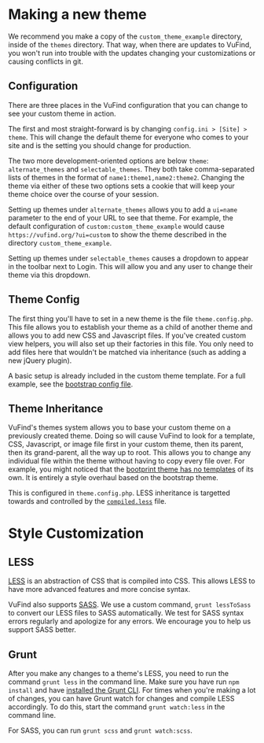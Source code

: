 # Making a new theme

We recommend you make a copy of the `custom_theme_example` directory, inside of the `themes` directory. That way, when there are updates to VuFind, you won't run into trouble with the updates changing your customizations or causing conflicts in git.

## Configuration

There are three places in the VuFind configuration that you can change to see your custom theme in action.

The first and most straight-forward is by changing `config.ini > [Site] > theme`. This will change the default theme for everyone who comes to your site and is the setting you should change for production.

The two more development-oriented options are below `theme`: `alternate_themes` and `selectable_themes`. They both take comma-separated lists of themes in the format of `name1:theme1,name2:theme2`. Changing the theme via either of these two options sets a cookie that will keep your theme choice over the course of your session.

Setting up themes under `alternate_themes` allows you to add a `ui=name` parameter to the end of your URL to see that theme. For example, the default configuration of `custom:custom_theme_example` would cause `https://vufind.org/?ui=custom` to show the theme described in the directory `custom_theme_example`.

Setting up themes under `selectable_themes` causes a dropdown to appear in the toolbar next to Login. This will allow you and any user to change their theme via this dropdown.

## Theme Config

The first thing you'll have to set in a new theme is the file `theme.config.php`. This file allows you to establish your theme as a child of another theme and allows you to add new CSS and Javascript files. If you've created custom view helpers, you will also set up their factories in this file. You only need to add files here that wouldn't be matched via inheritance (such as adding a new jQuery plugin).

A basic setup is already included in the custom theme template. For a full example, see the [bootstrap config file](https://github.com/vufind-org/vufind/blob/master/themes/bootstrap3/theme.config.php).

## Theme Inheritance

VuFind's themes system allows you to base your custom theme on a previously created theme. Doing so will cause VuFind to look for a template, CSS, Javascript, or image file first in your custom theme, then its parent, then its grand-parent, all the way up to root. This allows you to change any individual file within the theme without having to copy every file over. For example, you might noticed that the [bootprint theme has no templates](https://github.com/vufind-org/vufind/blob/master/themes/bootprint3/) of its own. It is entirely a style overhaul based on the bootstrap theme.

This is configured in `theme.config.php`. LESS inheritance is targetted towards and controlled by the [`compiled.less`](https://github.com/vufind-org/vufind/blob/master/themes/custom_theme_example/less/compiled.less) file.

# Style Customization

## LESS

[LESS](http://lesscss.org/#) is an abstraction of CSS that is compiled into CSS. This allows LESS to have more advanced features and more concise syntax.

VuFind also supports [SASS](https://sass-lang.com/). We use a custom command, `grunt lessToSass` to convert our LESS files to SASS automatically. We test for SASS syntax errors regularly and apologize for any errors. We encourage you to help us support SASS better.

## Grunt

After you make any changes to a theme's LESS, you need to run the command `grunt less` in the command line. Make sure you have run `npm install` and have [installed the Grunt CLI](https://gruntjs.com/getting-started). For times when you're making a lot of changes, you can have Grunt watch for changes and compile LESS accordingly. To do this, start the command `grunt watch:less` in the command line.

For SASS, you can run `grunt scss` and `grunt watch:scss`.
